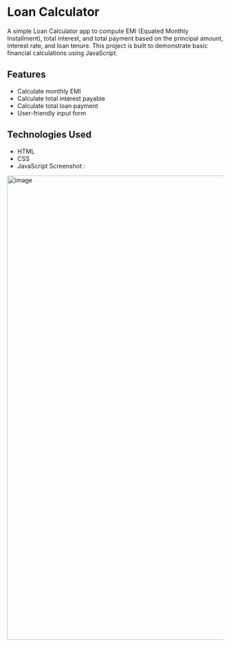 # Loan Calculator

A simple Loan Calculator app to compute EMI (Equated Monthly Installment), total interest, and total payment based on the principal amount, interest rate, and loan tenure. This project is built to demonstrate basic financial calculations using JavaScript.

## Features

- Calculate monthly EMI
- Calculate total interest payable
- Calculate total loan payment
- User-friendly input form

## Technologies Used

- HTML
- CSS
- JavaScript
Screenshot :
<img width="1920" height="1080" alt="image" src="https://github.com/user-attachments/assets/4b27b15b-1ce0-494b-a53d-282434ccf7d6" />
